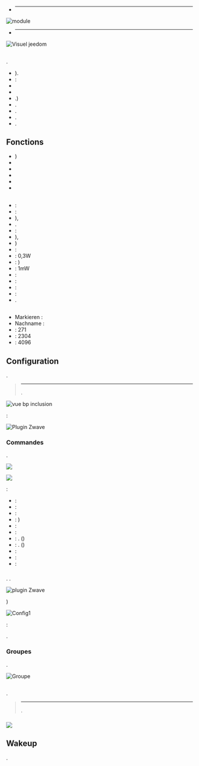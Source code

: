 # 

-   ****

![module](images/fibaro.fgrgb101/module.jpg)

-   ****

![Visuel jeedom](images/fibaro.fgrgb101/Visuel_jeedom.png)

## 

.

-   ).
-    :
-   
-   
-   .)
-   .
-   .
-   .
-   .

## Fonctions

-   )
-   
-   
-   
-   
-   

## 

-    : 
-    :
-   ),
-   . 
-    :
-   ),
-   )
-    : 
-    : 0,3W
-    : )
-    : 1mW
-    : 
-    : 
-    : 
-    : 
-   .

## 

-   Markieren : 
-   Nachname : 
-    : 271
-    : 2304
-    : 4096

## Configuration

 [](https://doc.jeedom.com/de_DE/plugins/automation%20protocol/openzwave/).

> ****
>
> .

![vue bp inclusion](images/fibaro.fgrgb101/vue_bp_inclusion.png)

 :

![Plugin Zwave](images/fibaro.fgrgb101/configuration.png)

### Commandes

.

![](images/fibaro.fgrgb101/commande_1.png)

![](images/fibaro.fgrgb101/commande_2.png)

 :

-    : 
-    : 
-    : 
-    : )
-    : 
-    : 
-    : . ()
-    : . ()
-    : 
-    : 
-    : 



### 

. .

![ plugin Zwave](images/plugin/bouton_configuration.jpg)

)

![Config1](images/fibaro.fgrgb101/parametres.png)

 :

.

### Groupes

.

![Groupe](images/fibaro.fgrgb101/groupes.png)

## 

### 

.

> ****
>
> .

### 

![](images/fibaro.fgrgb101/Visuel_alternatif.png)

## Wakeup

.
